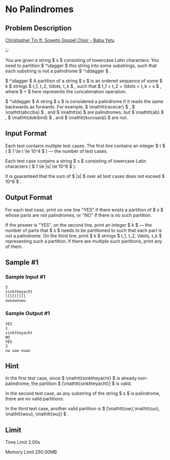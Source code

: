 # No Palindromes

## Problem Description

[Christopher Tin ft. Soweto Gospel Choir - Baba Yetu](https://youtu.be/d4iOF4yoNQw)

ඞ



You are given a string $ s $ consisting of lowercase Latin characters. You need to partition $ ^\dagger $ this string into some substrings, such that each substring is not a palindrome $ ^\ddagger $ .

 $ ^\dagger $ A partition of a string $ s $ is an ordered sequence of some $ k $ strings $ t_1, t_2, \ldots, t_k $ , such that $ t_1 + t_2 + \ldots + t_k = s $ , where $ + $ here represents the concatenation operation.

 $ ^\ddagger $ A string $ s $ is considered a palindrome if it reads the same backwards as forwards. For example, $ \mathtt{racecar} $ , $ \mathtt{abccba} $ , and $ \mathtt{a} $ are palindromes, but $ \mathtt{ab} $ , $ \mathtt{dokibird} $ , and $ \mathtt{kurosanji} $ are not.

## Input Format

Each test contains multiple test cases. The first line contains an integer $ t $ ( $ 1 \le t \le 10^4 $ ) — the number of test cases.

Each test case contains a string $ s $ consisting of lowercase Latin characters ( $ 1 \le |s| \le 10^6 $ ).

It is guaranteed that the sum of $ |s| $ over all test cases does not exceed $ 10^6 $ .

## Output Format

For each test case, print on one line "YES" if there exists a partition of $ s $ whose parts are not palindromes, or "NO" if there is no such partition.

If the answer is "YES", on the second line, print an integer $ k $ — the number of parts that $ s $ needs to be partitioned to such that each part is not a palindrome. On the third line, print $ k $ strings $ t_1, t_2, \ldots, t_k $ representing such a partition. If there are multiple such partitions, print any of them.

## Sample #1

### Sample Input #1

```
3
sinktheyacht
lllllllll
uwuowouwu
```

### Sample Output #1

```
YES
1
sinktheyacht
NO
YES
3
uw uow ouwu
```

## Hint

In the first test case, since $ \mathtt{sinktheyacht} $ is already non-palindrome, the partition $ [\mathtt{sinktheyacht}] $ is valid.

In the second test case, as any substring of the string $ s $ is palindrome, there are no valid partitions.

In the third test case, another valid partition is $ [\mathtt{uw},\mathtt{uo}, \mathtt{wou}, \mathtt{wu}] $ .

## Limit



Time Limit
2.00s

Memory Limit
250.00MB
